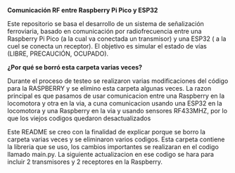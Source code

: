 **Comunicación RF entre Raspberry Pi Pico y ESP32**

Este repositorio se basa el desarrollo de un sistema de señalización ferroviaria, basado en comunicación por radiofrecuencia entre una Raspberry Pi Pico (a la cual va conectada un transmisor) y una ESP32 ( a la cuel se conecta un receptor). El objetivo es simular el estado de vías (LIBRE, PRECAUCIÓN, OCUPADO).

**¿Por qué se borró esta carpeta varias veces?**

Durante el proceso de testeo se realizaron varias modificaciones del código para la RASPBERRY y se elimino esta carpeta algunas veces. La razon principal es que pasamos de usar comunicacion entre una Raspberry en la locomotora y otra en la via, a cuna comunicacion usando una ESP32 en la locomotora y una Raspberry en la via y usando sensores RF433MHZ, por lo que los viejos codigos quedaron desactualizados 

Este README se creo con la finalidad de explicar porque se borro la carpeta varias veces y se eliminaron varios codigos. Esta carpeta contiene la libreria que se uso, los cambios importantes se realizaran en el codigo llamado main.py. La siguiente actualizacion en ese codigo se hara para incluir 2 transmisores y 2 receptores en la Raspberry. 
